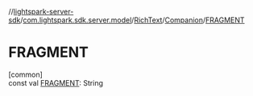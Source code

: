 //[lightspark-server-sdk](../../../../index.md)/[com.lightspark.sdk.server.model](../../index.md)/[RichText](../index.md)/[Companion](index.md)/[FRAGMENT](-f-r-a-g-m-e-n-t.md)

# FRAGMENT

[common]\
const val [FRAGMENT](-f-r-a-g-m-e-n-t.md): String
